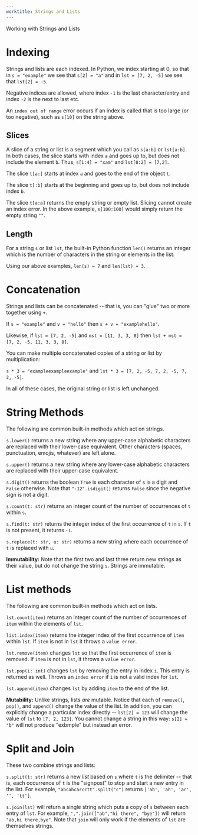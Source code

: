 ```yaml
---
worktitle: Strings and Lists
---
```


Working with Strings and Lists
# Indexing

Strings and lists are each indexed. In Python, we index starting at 0, so that
in `s = "example"` we see that `s[2] = "a"` and in `lst = [7, 2, -5]` we see that
`lst[2] = -5`.

Negative indices are allowed, where index `-1` is the last character/entry and
index `-2` is the next to last etc.

An `index out of range` error occurs if an index is called that is too large (or too negative),
such as `s[10]` on the string above.

## Slices
A slice of a string or list is a segment which you call as `s[a:b]` or `lst[a:b]`.
In both cases, the slice starts with index `a` and goes up to, but does not include
the element `b`. Thus, `s[1:4] = "xam"` and `lst[0:2] = [7,2]`.

The slice `t[a:]` starts at index `a` and goes to the end of the object `t`.

The slice `t[:b]` starts at the beginning and goes up to, but does not include index `b`.

The slice `t[a:a]` returns the empty string or empty list. Slicing cannot create an
index error. In the above example, `s[100:100]` would simply return the empty string `""`.

## Length
For a string `s` or list `lst`, the built-in Python function `len()` returns an integer
which is the number of characters in the string or elements in the list.

Using our above examples, `len(s) = 7` and `len(lst) = 3`.

# Concatenation

Strings and lists can be concatenated -- that is, you can "glue" two or more together using `+`.

If `s = "example"` and `v = "hello"` then `s + v = "examplehello"`.

Likewise, if `lst = [7, 2, -5]` and `mst = [11, 3, 3, 8]` then `lst + mst = [7, 2, -5, 11, 3, 3, 8]`.

You can make multiple concatenated copies of a string or list by multiplication:

`s * 3 = "exampleexampleexample"` and `lst * 3 = [7, 2, -5, 7, 2, -5, 7, 2, -5]`.

In all of these cases, the original string or list is left unchanged.

# String Methods

The following are common built-in methods which act on strings.

`s.lower()` returns a new string where any upper-case alphabetic characters are replaced with their lower-case equivalent.
Other characters (spaces, punctuation, emojis, whatever) are left alone.

`s.upper()` returns a new string where any lower-case alphabetic characters are replaced with their upper-case equivalent.

`s.digit()` returns the boolean `True` is each character of `s` is a digit and `False` otherwise. Note that `"-12".isdigit()` returns `False` since the negative sign is not a digit.

`s.count(t: str)` returns an integer count of the number of occurrences of `t` within `s`.

`s.find(t: str)` returns the integer index of the first occurrence of `t` in `s`. If `t` is not present, it returns `-1`.

`s.replace(t: str, u: str)` returns a new string where each occurrence of `t` is replaced with `u`.



**Immutability:** Note that the first two and last three return new strings as their value, but do not change the string `s`. Strings are immutable.

# List methods

The following are common built-in methods which act on lists.

`lst.count(item)` returns an integer count of the number of occurrences of `item` within the elements of `lst`.

`list.index(item)` returns the integer index of the first occurrence of `item` within `lst`. If `item` is not in `lst` it throws a `value error`.

`lst.remove(item)` changes `lst` so that the first occurrence of `item` is removed. If `item` is not in `lst`, it throws a `value error`.

`lst.pop(i: int)` changes `lst` by removing the entry in index `i`. This entry is returned as well. Throws an `index error` if `i` is not a valid index for `lst`.

`lst.append(item)` changes `lst` by adding `item` to the end of the list.

**Mutability:** Unlike strings, lists *are* mutable. Notice that each of `remove()`, `pop()`, and `append()` change the value of the list. In addition, you can explicitly change a particular index directly -- `lst[2] = 123` will change the value of `lst` to `[7, 2, 123]`. You cannot change a string in this way: `s[2] = "b"` will not produce "exbmple" but instead an error.

# Split and Join

These two combine strings and lists:

`s.split(t: str)` returns a new *list* based on `s` where `t` is the delimiter -- that is, each occurrence of `t` is the "signpost" to stop and start a new entry in the list. For example, `"abcahcarcctt".split("c")` returns `['ab', 'ah', 'ar', '', 'tt']`.

`s.join(lst)` will return a single string which puts a copy of `s` between each entry of `lst`. For example, `",".join(["ab","hi there", "bye"])` will return `"ab,hi there,bye"`. Note that `join` will only work if the elements of `lst` are themselves strings.
